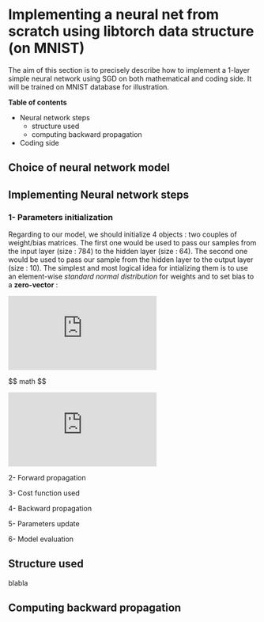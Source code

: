 # Implementing a neural net from scratch using libtorch data structure (on MNIST)
The aim of this section is to precisely describe how to implement a 1-layer simple neural network using SGD on both mathematical and coding side. It will be trained on MNIST database for illustration.

**Table of contents**
- Neural network steps
    - structure used
    - computing backward propagation
- Coding side

## Choice of neural network model

## Implementing Neural network steps

### 1- Parameters initialization 
Regarding to our model, we should initialize 4 objects : two couples of weight/bias matrices. The first one would be used to pass our samples from the input layer (size : 784) to the hidden layer (size : 64). The second one would be used to pass our sample from the hidden layer to the output layer (size : 10). The simplest and most logical idea for intializing them is to use an element-wise *standard normal distribution* for weights and to set bias to a **zero-vector** : 

<p align="center"> 
    
![equation](https://latex.codecogs.com/png.latex?%5Cdpi%7B200%7D%20W_%7B1%7D%20%5Csim%20%5Cmathcal%7BN%7D%280%2C1%29%20%5Cin%20%5Cmathbb%7BR%7D%5E%7B64%5Ctimes784%7D)
</p>
$$
math
$$

  ![equation](https://latex.codecogs.com/png.latex?%5Cdpi%7B200%7D%20W_%7B1%7D%20%5Csim%20%5Cmathcal%7BN%7D%280%2C1%29%20%5Cin%20%5Cmathbb%7BR%7D%5E%7B64%5Ctimes784%7D)

2- Forward propagation

3- Cost function used

4- Backward propagation

5- Parameters update

6- Model evaluation

## Structure used
blabla

## Computing backward propagation
